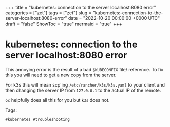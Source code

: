 +++
title = "kubernetes: connection to the server localhost:8080 error"
categories = ["zet"]
tags = ["zet"]
slug = "kubernetes:-connection-to-the-server-localhost:8080-error"
date = "2022-10-20 00:00:00 +0000 UTC"
draft = "false"
ShowToc = "true"
mermaid = "true"
+++

# kubernetes: connection to the server localhost:8080 error

This annoying error is the result of a bad `$KUBECONFIG` file/ reference.
To fix this you will need to get a new copy from the server. 

For k3s this will mean scp'ing `/etc/rancher/k3s/k3s.yaml` to your client
and then changing the server IP from `127.0.0.1` to the actual IP of the
remote.

`oc` helpfully does all this for you but `k3s` does not. 

Tags:

    #kubernetes #troubleshooting


